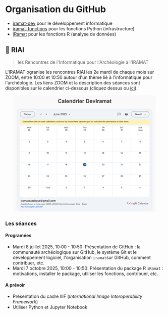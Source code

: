 # Organisation du GitHub

- [iramat-dev](https://github.com/iramat/iramat-dev) pour le développement informatique
- [iramat-functions](https://github.com/iramat/iramat-functions) pour les fonctions Python (infrastructure)
- [iRamat](https://github.com/iramat/iRamat) pour les fonctions R (analyse de données)

## 🧮 RIAI
> les Rencontres de l'Informatique pour l'Archéologie à l'IRAMAT

L'IRAMAT ogranise les rencontres RIAI les 2e mardi de chaque mois sur ZOOM, entre 10:00 et 10:50 autour d'un thème lié à l'informatique pour l'archéologie. Les liens ZOOM et la description des séances sont disponibles sur le calendrier ci-dessous (cliquez dessus ou [ici](https://iramat.github.io/iramat-dev/admin/calendrier.html)).

<p align="center">
  <a href="https://iramat.github.io/iramat-dev/admin/calendrier.html" target="_blank">
    <img src="https://raw.githubusercontent.com/iramat/iramat-dev/master/img/admin-calendrier.png" width="450">
  </a>
</p>

### Les séances

#### Programées

- Mardi 8 juillet 2025, 10:00 - 10:50: Présentation de GitHub : la communauté archéologique sur GitHub, le système Git et le développement logiciel, l'organisation `iramat`sur GitHub, comment contribuer, etc.
- Mardi 7 octobre 2025, 10:00 - 10:50: Présentation du package R `iRamat` : motivations, installer le package, utiliser les fonctions, contribuer, etc.

#### A prévoir

- Présentation du cadre IIIF (_International Image Interoperability Framework_)
- Utiliser Python et Jupyter Notebook



